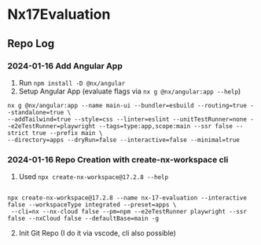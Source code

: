 # Nx17Evaluation

## Repo Log

### 2024-01-16 Add Angular App

1. Run `npm install -D @nx/angular`
2. Setup Angular App (evaluate flags via `nx g @nx/angular:app --help`)

```
nx g @nx/angular:app --name main-ui --bundler=esbuild --routing=true --standalone=true \
--addTailwind=true --style=css --linter=eslint --unitTestRunner=none --e2eTestRunner=playwright --tags=type:app,scope:main --ssr false --strict true --prefix main \
--directory=apps --dryRun=false --interactive=false --minimal=true
```

### 2024-01-16 Repo Creation with create-nx-workspace cli

1. Used `npx create-nx-workspace@17.2.8 --help`

```

npx create-nx-workspace@17.2.8 --name nx-17-evaluation --interactive false --workspaceType integrated --preset=apps \
 --cli=nx --nx-cloud false --pm=npm --e2eTestRunner playwright --ssr false --nxCloud false --defaultBase=main -g

```

2. Init Git Repo (I do it via vscode, cli also possible)

